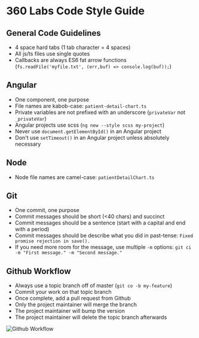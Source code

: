 # 360 Labs Code Style Guide

## General Code Guidelines

- 4 space hard tabs (1 tab character = 4 spaces)
- All js/ts files use single quotes
- Callbacks are always ES6 fat arrow functions (`fs.readFile('myfile.txt', (err,buf) => console.log(buf));`)

## Angular
- One component, one purpose
- File names are kabob-case: `patient-detail-chart.ts`
- Private variables are not prefixed with an underscore (`privateVar` not `_privateVar`)
- Angular projects use scss (`ng new --style scss my-project`)
- Never use `document.getElementById()` in an Angular project
- Don't use `setTimeout()` in an Angular project unless absolutely necessary


## Node
- Node file names are camel-case: `patientDetailChart.ts`

## Git
- One commit, one purpose
- Commit messages should be short (<40 chars) and succinct
- Commit messages should be a sentence (start with a capital and end with a period)
- Commit messages should be describe what you did in past-tense: `Fixed promise rejection in save().`
- If you need more room for the message, use multiple `-m` options:
`git ci -m "First message." -m "Second message."`

## Github Workflow
- Always use a topic branch off of master (`git co -b my-feature`)
- Commit your work on that topic branch
- Once complete, add a pull request from Github
- Only the project maintainer will merge the branch
- The project maintainer will bump the version
- The project maintainer will delete the topic branch afterwards

![Github Workflow](https://user-images.githubusercontent.com/15058464/44993870-bea56900-af61-11e8-9ec4-1feb7a32efd1.png)